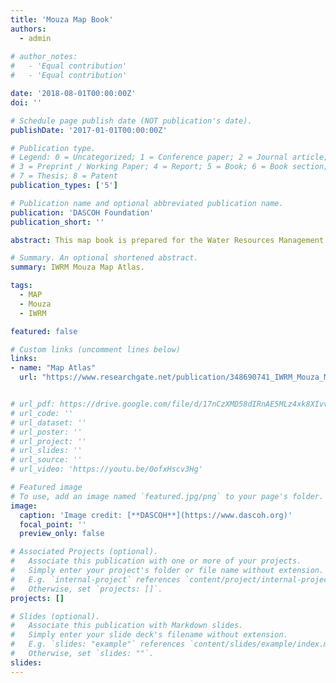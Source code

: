 ```yaml
---
title: 'Mouza Map Book'
authors:
  - admin
  
# author_notes:
#   - 'Equal contribution'
#   - 'Equal contribution'

date: '2018-08-01T00:00:00Z'
doi: ''

# Schedule page publish date (NOT publication's date).
publishDate: '2017-01-01T00:00:00Z'

# Publication type.
# Legend: 0 = Uncategorized; 1 = Conference paper; 2 = Journal article;
# 3 = Preprint / Working Paper; 4 = Report; 5 = Book; 6 = Book section;
# 7 = Thesis; 8 = Patent
publication_types: ['5']

# Publication name and optional abbreviated publication name.
publication: 'DASCOH Foundation'
publication_short: ''

abstract: This map book is prepared for the Water Resources Management Committees (WRMC) planning purposes. The Integrated Water Resources Management (IWRM) Project has created 1272 WRMCs, a community based organization who worked for their local water management. The maps contained Mouza boundary, the lowest administrative subdivision of 3 districts Rajshahi, Chapainawabganj and Naogaon.

# Summary. An optional shortened abstract.
summary: IWRM Mouza Map Atlas.

tags:
  - MAP
  - Mouza
  - IWRM

featured: false

# Custom links (uncomment lines below)
links:
- name: "Map Atlas"
  url: "https://www.researchgate.net/publication/348690741_IWRM_Mouza_Map_Book"


# url_pdf: https://drive.google.com/file/d/17nCzXMD58dIRnAE5MLz4xk8XIvvrAtQG/view?usp=sharing
# url_code: ''
# url_dataset: ''
# url_poster: ''
# url_project: ''
# url_slides: ''
# url_source: ''
# url_video: 'https://youtu.be/0ofxHscv3Hg'

# Featured image
# To use, add an image named `featured.jpg/png` to your page's folder.
image:
  caption: 'Image credit: [**DASCOH**](https://www.dascoh.org)'
  focal_point: ''
  preview_only: false

# Associated Projects (optional).
#   Associate this publication with one or more of your projects.
#   Simply enter your project's folder or file name without extension.
#   E.g. `internal-project` references `content/project/internal-project/index.md`.
#   Otherwise, set `projects: []`.
projects: []

# Slides (optional).
#   Associate this publication with Markdown slides.
#   Simply enter your slide deck's filename without extension.
#   E.g. `slides: "example"` references `content/slides/example/index.md`.
#   Otherwise, set `slides: ""`.
slides:
---
```

